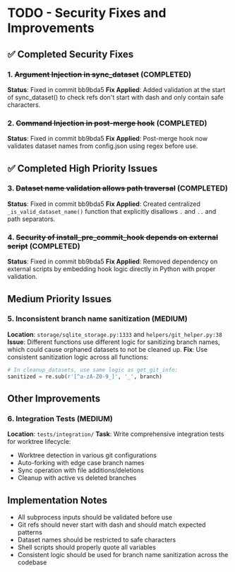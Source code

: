 # TODO - Security Fixes and Improvements

## ✅ Completed Security Fixes

### 1. ~~Argument Injection in sync_dataset~~ (COMPLETED)
**Status**: Fixed in commit bb9bda5
**Fix Applied**: Added validation at the start of sync_dataset() to check refs don't start with dash and only contain safe characters.

### 2. ~~Command Injection in post-merge hook~~ (COMPLETED)
**Status**: Fixed in commit bb9bda5
**Fix Applied**: Post-merge hook now validates dataset names from config.json using regex before use.

## ✅ Completed High Priority Issues

### 3. ~~Dataset name validation allows path traversal~~ (COMPLETED)
**Status**: Fixed in commit bb9bda5
**Fix Applied**: Created centralized `_is_valid_dataset_name()` function that explicitly disallows `.` and `..` and path separators.

### 4. ~~Security of install_pre_commit_hook depends on external script~~ (COMPLETED)
**Status**: Fixed in commit bb9bda5
**Fix Applied**: Removed dependency on external scripts by embedding hook logic directly in Python with proper validation.

## Medium Priority Issues

### 5. Inconsistent branch name sanitization (MEDIUM)
**Location**: `storage/sqlite_storage.py:1333` and `helpers/git_helper.py:38`
**Issue**: Different functions use different logic for sanitizing branch names, which could cause orphaned datasets to not be cleaned up.
**Fix**: Use consistent sanitization logic across all functions:
```python
# In cleanup_datasets, use same logic as get_git_info:
sanitized = re.sub(r'[^a-zA-Z0-9_]', '_', branch)
```

## Other Improvements

### 6. Integration Tests (MEDIUM)
**Location**: `tests/integration/`
**Task**: Write comprehensive integration tests for worktree lifecycle:
- Worktree detection in various git configurations
- Auto-forking with edge case branch names
- Sync operation with file additions/deletions
- Cleanup with active vs deleted branches

## Implementation Notes

- All subprocess inputs should be validated before use
- Git refs should never start with dash and should match expected patterns
- Dataset names should be restricted to safe characters
- Shell scripts should properly quote all variables
- Consistent logic should be used for branch name sanitization across the codebase
